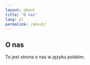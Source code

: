 ```yaml
---
layout: about
title: "O nas"
lang: pl
permalink: /about/
---
```


<h2>O nas</h2>
<p>To jest strona o nas w języku polskim.</p>
